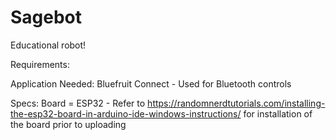 # Sagebot
Educational robot!

Requirements:

Application Needed:
Bluefruit Connect - Used for Bluetooth controls

Specs:
Board = ESP32 - Refer to https://randomnerdtutorials.com/installing-the-esp32-board-in-arduino-ide-windows-instructions/ for installation of the board prior to uploading